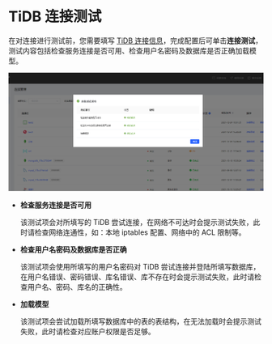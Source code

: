 # TiDB 连接测试

在对连接进行测试前，您需要填写 [TiDB 连接信息](../connect-database/connect-tidb.md)，完成配置后可单击**连接测试**，测试内容包括检查服务连接是否可用、检查用户名密码及数据库是否正确加载模型。

![](../../images/ts_tidb_1.png)



- **检查服务连接是否可用**

  该测试项会对所填写的 TiDB 尝试连接，在网络不可达时会提示测试失败，此时请检查网络连通性，如：本地 iptables 配置、网络中的 ACL 限制等。

- **检查用户名密码及数据库是否正确**

  该测试项会使用所填写的用户名密码对 TiDB 尝试连接并登陆所填写数据库，在用户名错误、密码错误、库名错误、库不存在时会提示测试失败，此时请检查用户名、密码、库名的正确性。

- **加载模型**

  该测试项会尝试加载所填写数据库中的表的表结构，在无法加载时会提示测试失败，此时请检查对应账户权限是否足够。
